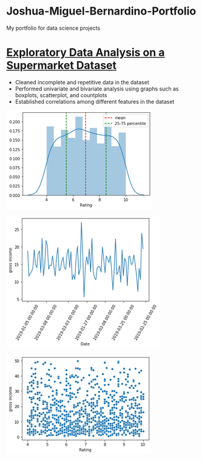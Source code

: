 # Joshua-Miguel-Bernardino-Portfolio
My portfolio for data science projects

# [Exploratory Data Analysis on a Supermarket Dataset](https://github.com/Miggy070498/EDA_Supermarket)
- Cleaned incomplete and repetitive data in the dataset
- Performed univariate and bivariate analysis using graphs such as boxplots, scatterplot, and countplots
- Established correlations among different features in the dataset

![](https://github.com/Miggy070498/Joshua-Miguel-Bernardino-Portfolio/blob/main/images/distplot.png)

![](https://github.com/Miggy070498/Joshua-Miguel-Bernardino-Portfolio/blob/main/images/linegraph.png)

![](https://github.com/Miggy070498/Joshua-Miguel-Bernardino-Portfolio/blob/main/images/scatterplot.png)
